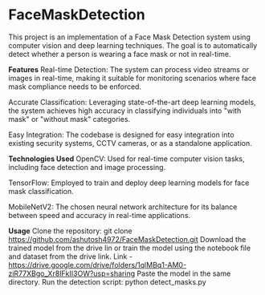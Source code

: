 # FaceMaskDetection
This project is an implementation of a Face Mask Detection system using computer vision and deep learning techniques. The goal is to automatically detect whether a person is wearing a face mask or not in real-time.

**Features**
Real-time Detection: The system can process video streams or images in real-time, making it suitable for monitoring scenarios where face mask compliance needs to be enforced.

Accurate Classification: Leveraging state-of-the-art deep learning models, the system achieves high accuracy in classifying individuals into "with mask" or "without mask" categories.

Easy Integration: The codebase is designed for easy integration into existing security systems, CCTV cameras, or as a standalone application.

**Technologies Used**
OpenCV: Used for real-time computer vision tasks, including face detection and image processing.

TensorFlow: Employed to train and deploy deep learning models for face mask classification.

MobileNetV2: The chosen neural network architecture for its balance between speed and accuracy in real-time applications.

**Usage**
Clone the repository: git clone https://github.com/ashutosh4972/FaceMaskDetection.git
Download the trained model from the drive lin or train the model using the notebook file and dataset from the drive link. 
Link - https://drive.google.com/drive/folders/1qlMBq1-AM0-ziR77XBgo_Xr8IFkII3OW?usp=sharing
Paste the model in the same directory.
Run the detection script: python detect_masks.py
